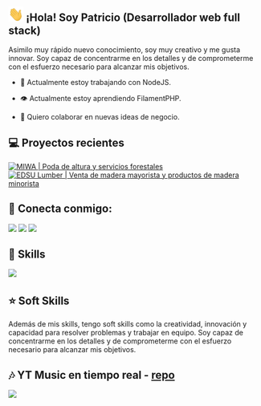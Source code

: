 <!---
13/2/2025
-->
<h2><img  src="https://raw.githubusercontent.com/patrickwebsdev/patrickwebsdev/master/images/handshake.webp"  width="30px"/> ¡Hola! Soy Patricio (Desarrollador web full stack)</h2>

<p>Asimilo muy rápido nuevo conocimiento, soy muy creativo y me gusta innovar. Soy capaz de concentrarme en los detalles y de comprometerme con el esfuerzo necesario para alcanzar mis objetivos.</p>

  

- 🚀 Actualmente estoy trabajando con NodeJS.

- 👁️ Actualmente estoy aprendiendo FilamentPHP.

- 🫡 Quiero colaborar en nuevas ideas de negocio.


<h2>💻 Proyectos recientes</h2>  
<div>
<a href="https://miwa.com.ar" target="blank"><img src="https://images.ctfassets.net/p0c006iuv5cz/7Bmt7uv4XFppSFvIIaNy9h/7121a526c8acaf46a9499dbdf33f1488/794shots_so.png?fit=fill&w=390&r=5" alt="MIWA | Poda de altura y servicios forestales" width="390px"></a>
<a href="https://edsu.vercel.app" target="blank"><img src="https://images.ctfassets.net/p0c006iuv5cz/2Qq8xDusWF5rIRTL3RCVVw/30828d0fad3b745328d5e5b58eddadf8/122shots_so.png?fit=fill&w=390&r=5" alt="EDSU Lumber | Venta de madera mayorista y productos de madera minorista" width="390px"></a>

</div>

<h2>🤝 Conecta conmigo:</h2>
<a href="https://www.linkedin.com/in/patrickwebsdev/"  target="blank"><img  src="https://skillicons.dev/icons?i=linkedin"></a>  <a  href="mailto:contacto@patricioalmada.com.ar"  target="blank"><img  src="https://skillicons.dev/icons?i=gmail"></a>  <a  href="https://discordapp.com/users/415654011887419413"  target="blank"><img  src="https://skillicons.dev/icons?i=discord"></a>

<h2>📌 Skills</h2>

<div>

<img src="https://skillicons.dev/icons?i=js,typescript,nodejs,react,nextjs,git,github,githubactions,vercel,linux,docker,vim,vscode,php,mysql,laravel,sass,tailwind,bootstrap,figma&perline=10">

</div>

<h2>⭐ Soft Skills</h2>

<p>Además de mis skills, tengo soft skills como la creatividad, innovación y capacidad para resolver problemas y trabajar en equipo. Soy capaz de concentrarme en los detalles y de comprometerme con el esfuerzo necesario para alcanzar mis objetivos.</p>

<h2>🎶 YT Music en tiempo real - <a href="https://github.com/patrickwebsdev/yt-music-github-profile">repo</a></h2>
<img src="https://yt-music-github-profile.vercel.app/">
